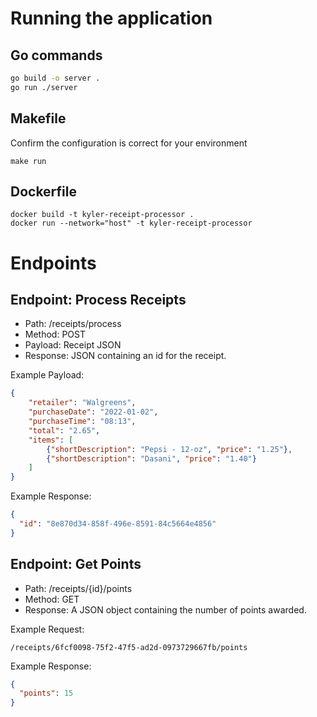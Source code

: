 # Running the application

## Go commands

```bash
go build -o server .
go run ./server
```

## Makefile

Confirm the configuration is correct for your environment

```make
make run
```

## Dockerfile

```docker
docker build -t kyler-receipt-processor .
docker run --network="host" -t kyler-receipt-processor
```

# Endpoints

## Endpoint: Process Receipts

- Path: /receipts/process
- Method: POST
- Payload: Receipt JSON
- Response: JSON containing an id for the receipt.

Example Payload:

```json
{
    "retailer": "Walgreens",
    "purchaseDate": "2022-01-02",
    "purchaseTime": "08:13",
    "total": "2.65",
    "items": [
        {"shortDescription": "Pepsi - 12-oz", "price": "1.25"},
        {"shortDescription": "Dasani", "price": "1.40"}
    ]
}
```

Example Response:

```json
{
  "id": "8e870d34-858f-496e-8591-84c5664e4856"
}
```

## Endpoint: Get Points

- Path: /receipts/{id}/points
- Method: GET
- Response: A JSON object containing the number of points awarded.

Example Request:

`/receipts/6fcf0098-75f2-47f5-ad2d-0973729667fb/points`

Example Response:

```json
{
  "points": 15
}
```
